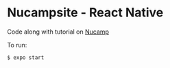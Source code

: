 # Nucampsite - React Native

Code along with tutorial on [Nucamp](https://learn.nucamp.co/course/view.php?id=13)

To run:

```bash
$ expo start
```
